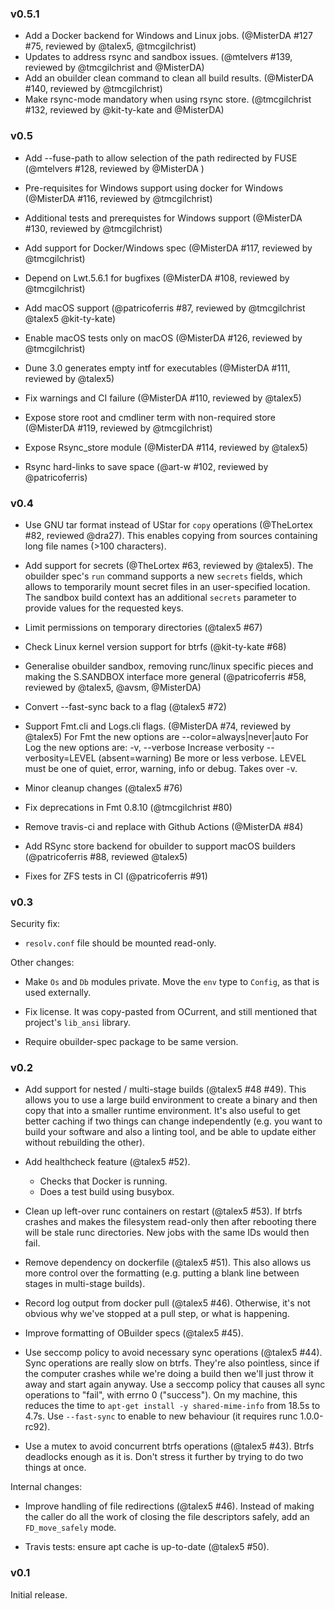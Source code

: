 ### v0.5.1

- Add a Docker backend for Windows and Linux jobs.
  (@MisterDA #127 #75, reviewed by @talex5, @tmcgilchrist)
- Updates to address rsync and sandbox issues.
  (@mtelvers #139, reviewed by @tmcgilchrist and @MisterDA)
- Add an obuilder clean command to clean all build results.
  (@MisterDA #140, reviewed by @tmcgilchrist)
- Make rsync-mode mandatory when using rsync store.
  (@tmcgilchrist #132, reviewed by @kit-ty-kate and @MisterDA)

### v0.5

- Add --fuse-path to allow selection of the path redirected by FUSE (@mtelvers #128, reviewed by @MisterDA )
- Pre-requisites for Windows support using docker for Windows (@MisterDA #116, reviewed by @tmcgilchrist)
- Additional tests and prerequistes for Windows support (@MisterDA #130, reviewed by @tmcgilchrist)
- Add support for Docker/Windows spec (@MisterDA #117, reviewed by @tmcgilchrist)
- Depend on Lwt.5.6.1 for bugfixes (@MisterDA #108, reviewed by @tmcgilchrist)

- Add macOS support (@patricoferris #87, reviewed by @tmcgilchrist @talex5 @kit-ty-kate)
- Enable macOS tests only on macOS (@MisterDA #126, reviewed by @tmcgilchrist)
- Dune 3.0 generates empty intf for executables (@MisterDA #111, reviewed by @talex5)
- Fix warnings and CI failure (@MisterDA #110, reviewed by @talex5)

- Expose store root and cmdliner term with non-required store (@MisterDA #119, reviewed by @tmcgilchrist)
- Expose Rsync_store module (@MisterDA #114, reviewed by @talex5)
- Rsync hard-links to save space (@art-w #102, reviewed by @patricoferris)

### v0.4

- Use GNU tar format instead of UStar for `copy` operations (@TheLortex #82, reviewed @dra27).
  This enables copying from sources containing long file names (>100 characters).

- Add support for secrets (@TheLortex #63, reviewed by @talex5).
  The obuilder spec's `run` command supports a new `secrets` fields, which allows to temporarily
  mount secret files in an user-specified location. The sandbox build context has an additional
  `secrets` parameter to provide values for the requested keys.

- Limit permissions on temporary directories (@talex5 #67)

- Check Linux kernel version support for btrfs (@kit-ty-kate #68)

- Generalise obuilder sandbox, removing runc/linux specific pieces and
  making the S.SANDBOX interface more general
  (@patricoferris #58, reviewed by @talex5, @avsm, @MisterDA)

- Convert --fast-sync back to a flag (@talex5 #72)

- Support Fmt.cli and Logs.cli flags. (@MisterDA #74, reviewed by @talex5)
  For Fmt the new options are --color=always|never|auto
  For Log the new options are:
    -v, --verbose Increase verbosity
    --verbosity=LEVEL (absent=warning)
        Be more or less verbose. LEVEL must be one of quiet, error,
        warning, info or debug. Takes over -v.

- Minor cleanup changes (@talex5 #76)

- Fix deprecations in Fmt 0.8.10 (@tmcgilchrist #80)

- Remove travis-ci and replace with Github Actions (@MisterDA #84)

- Add RSync store backend for obuilder to support macOS builders (@patricoferris #88, reviewed @talex5)

- Fixes for ZFS tests in CI (@patricoferris #91)

### v0.3

Security fix:

- `resolv.conf` file should be mounted read-only.

Other changes:

- Make `Os` and `Db` modules private. Move the `env` type to `Config`, as that is used externally.

- Fix license. It was copy-pasted from OCurrent, and still mentioned that project's `lib_ansi` library.

- Require obuilder-spec package to be same version.

### v0.2

- Add support for nested / multi-stage builds (@talex5 #48 #49).
  This allows you to use a large build environment to create a binary and then
  copy that into a smaller runtime environment. It's also useful to get better caching
  if two things can change independently (e.g. you want to build your software and also
  a linting tool, and be able to update either without rebuilding the other).

- Add healthcheck feature (@talex5 #52).
  - Checks that Docker is running.
  - Does a test build using busybox.

- Clean up left-over runc containers on restart (@talex5 #53).
  If btrfs crashes and makes the filesystem read-only then after rebooting there will be stale runc directories.
  New jobs with the same IDs would then fail.

- Remove dependency on dockerfile (@talex5 #51).
  This also allows us more control over the formatting
  (e.g. putting a blank line between stages in multi-stage builds).

- Record log output from docker pull (@talex5 #46).
  Otherwise, it's not obvious why we've stopped at a pull step, or what is happening.

- Improve formatting of OBuilder specs (@talex5 #45).

- Use seccomp policy to avoid necessary sync operations (@talex5 #44).
  Sync operations are really slow on btrfs. They're also pointless,
  since if the computer crashes while we're doing a build then we'll just throw it away and start again anyway.
  Use a seccomp policy that causes all sync operations to "fail", with errno 0 ("success").
  On my machine, this reduces the time to `apt-get install -y shared-mime-info` from 18.5s to 4.7s.
  Use `--fast-sync` to enable to new behaviour (it requires runc 1.0.0-rc92).

- Use a mutex to avoid concurrent btrfs operations (@talex5 #43).
  Btrfs deadlocks enough as it is. Don't stress it further by trying to do two things at once.

Internal changes:

- Improve handling of file redirections (@talex5 #46).
  Instead of making the caller do all the work of closing the file descriptors safely, add an `FD_move_safely` mode.

- Travis tests: ensure apt cache is up-to-date (@talex5 #50).

### v0.1

Initial release.
